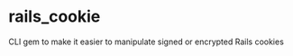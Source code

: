 rails_cookie
============

CLI gem to make it easier to manipulate signed or encrypted Rails cookies
